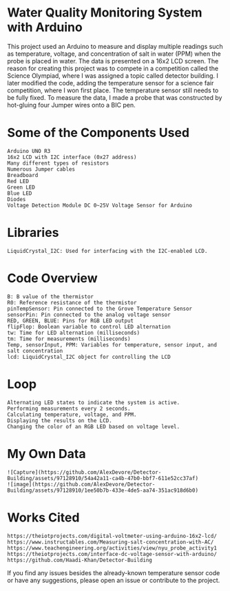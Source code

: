 # Water Quality Monitoring System with Arduino

This project used an Arduino to measure and display multiple readings such as temperature, voltage, and concentration of salt in water (PPM) when the probe is placed in water. The data is presented on a 16x2 LCD screen. The reason for creating this project was to compete in a competition called the Science Olympiad, where I was assigned a topic called detector building. I later modified the code, adding the temperature sensor for a science fair competition, where I won first place. The temperature sensor still needs to be fully fixed. To measure the data, I made a probe that was constructed by hot-gluing four Jumper wires onto a BIC pen.

# Some of the Components Used
    Arduino UNO R3
    16x2 LCD with I2C interface (0x27 address)
    Many different types of resistors
    Numerous Jumper cables
    Breadboard
    Red LED
    Green LED
    Blue LED
    Diodes
    Voltage Detection Module DC 0~25V Voltage Sensor for Arduino
  
  # Libraries
    LiquidCrystal_I2C: Used for interfacing with the I2C-enabled LCD.

  # Code Overview
    B: B value of the thermistor
    R0: Reference resistance of the thermistor
    pinTempSensor: Pin connected to the Grove Temperature Sensor
    sensorPin: Pin connected to the analog voltage sensor
    RED, GREEN, BLUE: Pins for RGB LED output
    flipFlop: Boolean variable to control LED alternation
    tw: Time for LED alternation (milliseconds)
    tm: Time for measurements (milliseconds)
    Temp, sensorInput, PPM: Variables for temperature, sensor input, and salt concentration
    lcd: LiquidCrystal_I2C object for controlling the LCD

  # Loop
    Alternating LED states to indicate the system is active.
    Performing measurements every 2 seconds.
    Calculating temperature, voltage, and PPM.
    Displaying the results on the LCD.
    Changing the color of an RGB LED based on voltage level.

  # My Own Data
    ![Capture](https://github.com/AlexDevore/Detector-Building/assets/97128910/54a42a11-ca4b-47b0-bbf7-611e52cc37af)
    ![image](https://github.com/AlexDevore/Detector-Building/assets/97128910/1ee50b7b-433e-4de5-aa74-351ac918d6b0)
  
  # Works Cited
    https://theiotprojects.com/digital-voltmeter-using-arduino-16x2-lcd/
    https://www.instructables.com/Measuring-salt-concentration-with-AC/
    https://www.teachengineering.org/activities/view/nyu_probe_activity1
    https://theiotprojects.com/interface-dc-voltage-sensor-with-arduino/
    https://github.com/Haadi-Khan/Detector-Building

If you find any issues besides the already-known temperature sensor code or have any suggestions, please open an issue or contribute to the project.
